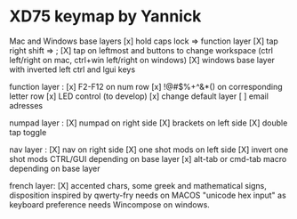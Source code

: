 # XD75 keymap by Yannick

Mac and Windows base layers
[x] hold caps lock => function layer
[X] tap right shift => ;
[X] tap on leftmost and buttons to change workspace (ctrl left/right on mac, ctrl+win left/right on windows)
[X] windows base layer 
    with inverted left ctrl and lgui keys


function layer :
[x] F2-F12 on num row
[x] !@#$%+^&*() on corresponding letter row
[x] LED control (to develop)
[x] change default layer
[ ] email adresses

numpad layer :
[X] numpad on right side
[X] brackets on left side
[X] double tap toggle

nav layer :
[X] nav on right side
[X] one shot mods on left side
    [X] invert one shot mods CTRL/GUI depending on base layer
[x] alt-tab or cmd-tab macro depending on base layer

french layer:
[X] accented chars, some greek and mathematical signs, disposition inspired by qwerty-fry
    needs on MACOS "unicode hex input" as keyboard preference
    needs Wincompose on windows. 
